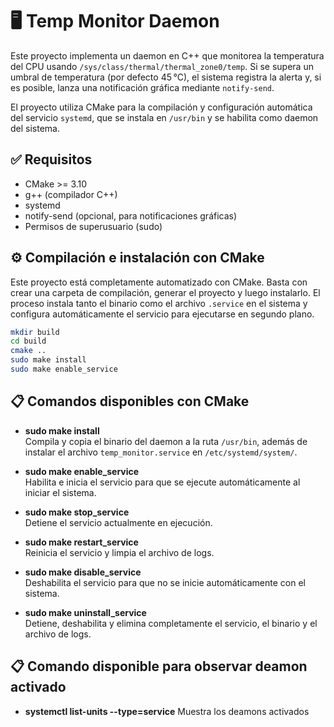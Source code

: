 # 🖥️ Temp Monitor Daemon

Este proyecto implementa un daemon en C++ que monitorea la temperatura del CPU usando `/sys/class/thermal/thermal_zone0/temp`. Si se supera un umbral de temperatura (por defecto 45 °C), el sistema registra la alerta y, si es posible, lanza una notificación gráfica mediante `notify-send`.

El proyecto utiliza CMake para la compilación y configuración automática del servicio `systemd`, que se instala en `/usr/bin` y se habilita como daemon del sistema.

## ✅ Requisitos

- CMake >= 3.10
- g++ (compilador C++)
- systemd
- notify-send (opcional, para notificaciones gráficas)
- Permisos de superusuario (sudo)

## ⚙️ Compilación e instalación con CMake

Este proyecto está completamente automatizado con CMake. Basta con crear una carpeta de compilación, generar el proyecto y luego instalarlo. El proceso instala tanto el binario como el archivo `.service` en el sistema y configura automáticamente el servicio para ejecutarse en segundo plano.

```bash
mkdir build
cd build
cmake ..
sudo make install
sudo make enable_service
```
## 📋 Comandos disponibles con CMake

- **sudo make install**  
  Compila y copia el binario del daemon a la ruta `/usr/bin`, además de instalar el archivo `temp_monitor.service` en `/etc/systemd/system/`.

- **sudo make enable_service**  
  Habilita e inicia el servicio para que se ejecute automáticamente al iniciar el sistema.

- **sudo make stop_service**  
  Detiene el servicio actualmente en ejecución.

- **sudo make restart_service**  
  Reinicia el servicio y limpia el archivo de logs.

- **sudo make disable_service**  
  Deshabilita el servicio para que no se inicie automáticamente con el sistema.

- **sudo make uninstall_service**  
  Detiene, deshabilita y elimina completamente el servicio, el binario y el archivo de logs.


## 📋 Comando disponible para observar deamon activado

- **systemctl list-units --type=service**
  Muestra los deamons activados
